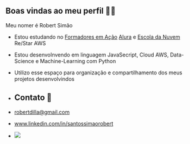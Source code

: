 ## Boas vindas ao meu perfil 👨‍🎓

Meu nomer é Robert Simão

- Estou estudando no [Formadores em Ação](https://professor.escoladigital.pr.gov.br/formadores_acao) [Alura](www.alura.com.br) e [Escola da Nuvem](https://escoladanuvem.org/) Re/Star AWS
- Estou desenvolnvendo em linguagem JavaSecript, Cloud AWS, Data-Science e Machine-Learning com Python
- Utilizo esse espaço para organização e compartilhamento dos meus projetos desenvolvindos

- ## Contato 📧

- robertdilla@gmail.com

- www.linkedin.com/in/santossimaorobert

- ![](https://media1.tenor.com/m/DDPfsplKF5EAAAAd/yes-yas.gif)


